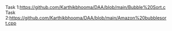 Task 1:https://github.com/Karthikbhooma/DAA/blob/main/Bubble%20Sort.c        
Task 2:https://github.com/Karthikbhooma/DAA/blob/main/Amazon%20bubblesort.cpp
